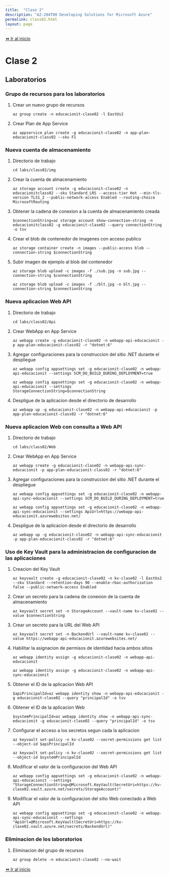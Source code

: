 ```yaml
---
title:  "Clase 2"
description: "AZ-204T00 Developing Solutions for Microsoft Azure"
permalink: class02.html
layout: page
---
```


[⏪ Ir al inicio](../index.md)

# Clase 2

## Laboratorios

### Grupo de recursos para los laboratorios

1. Crear un nuevo grupo de recursos
    ```pwsh
    az group create -n educacionit-clase02 -l EastUs2
    ```
1. Crear Plan de App Service
    ```pwsh
    az appservice plan create -g educacionit-clase02 -n app-plan-educacionit-class02 --sku F1
    ```

### Nueva cuenta de almacenamiento

1. Directorio de trabajo
    ```pwsh
    cd labs/class02/img
    ```
1. Crear la cuenta de almacenamiento
    ```pwsh
    az storage account create -g educacionit-clase02 -n educacionitclass02 --sku Standard_LRS --access-tier Hot --min-tls-version TLS1_2 --public-network-access Enabled --routing-choice MicrosoftRouting
    ```
1. Obtener la cadena de conexion a la cuenta de almacenamiento creada
    ```pwsh
    $connectionString=az storage account show-connection-string -n educacionitclass02 -g educacionit-clase02 --query connectionString -o tsv
    ```
1. Crear el blob de contenedor de imagenes con acceso publico
    ```pwsh
    az storage container create -n images --public-access blob --connection-string $connectionString
    ```
1. Subir imagen de ejemplo al blob del contenedor
    ```pwsh
    az storage blob upload -c images -f ./sub.jpg -n sub.jpg --connection-string $connectionString

    az storage blob upload -c images -f ./blt.jpg -n blt.jpg --connection-string $connectionString
    ```

### Nueva aplicacion Web API

1. Directorio de trabajo
    ```pwsh
    cd labs/class02/Api
    ```
1. Crear WebApp en App Service
    ```pwsh
    az webapp create -g educacionit-clase02 -n webapp-api-educacionit -p app-plan-educacionit-class02 -r "dotnet:6"
    ```
1. Agregar configuraciones para la construccion del sitio .NET durante el despliegue
    ```pwsh
    az webapp config appsettings set -g educacionit-clase02 -n webapp-api-educacionit --settings SCM_DO_BUILD_DURING_DEPLOYMENT=true

    az webapp config appsettings set -g educacionit-clase02 -n webapp-api-educacionit --settings StorageConnectionString=$connectionString
    ```
1. Despligue de la aplicacion desde el directorio de desarrollo
    ```pwsh
    az webapp up -g educacionit-clase02 -n webapp-api-educacionit -p app-plan-educacionit-class02 -r "dotnet:6"
    ```

### Nueva aplicacion Web con consulta a Web API

1. Directorio de trabajo
    ```pwsh
    cd labs/class02/Web
    ```
1. Crear WebApp en App Service
    ```pwsh
    az webapp create -g educacionit-clase02 -n webapp-api-sync-educacionit -p app-plan-educacionit-class02 -r "dotnet:6"
    ```
1. Agregar configuraciones para la construccion del sitio .NET durante el despliegue
    ```pwsh
    az webapp config appsettings set -g educacionit-clase02 -n webapp-api-sync-educacionit --settings SCM_DO_BUILD_DURING_DEPLOYMENT=true

    az webapp config appsettings set -g educacionit-clase02 -n webapp-api-sync-educacionit --settings ApiUrl=https://webapp-api-educacionit.azurewebsites.net/
    ```
1. Despligue de la aplicacion desde el directorio de desarrollo
    ```pwsh
    az webapp up -g educacionit-clase02 -n webapp-api-sync-educacionit -p app-plan-educacionit-class02 -r "dotnet:6"
    ```

### Uso de Key Vault para la administracion de configuracion de las aplicaciones

1. Creacion del Key Vault
    ```pwsh
    az keyvault create -g educacionit-clase02 -n kv-clase02 -l EastUs2 --sku Standard --retention-days 90 --enable-rbac-authorization false --public-network-access Enabled
    ```
1. Crear un secreto para la cadena de conexion de la cuenta de almacenamiento
    ```pwsh
    az keyvault secret set -n StorageAccount --vault-name kv-clase02 --value $connectionString
    ```
1. Crear un secreto para la URL del Web API
    ```pwsh
    az keyvault secret set -n BackendUrl --vault-name kv-clase02 --value https://webapp-api-educacionit.azurewebsites.net/
    ```
1. Habilitar la asignacion de permisos de identidad hacia ambos sitios
    ```pwsh
    az webapp identity assign -g educacionit-clase02 -n webapp-api-educacionit

    az webapp identity assign -g educacionit-clase02 -n webapp-api-sync-educacionit
    ```
1. Obtener el ID de la aplicacion Web API
    ```pwsh
    $apiPrincipalId=az webapp identity show -n webapp-api-educacionit -g educacionit-clase02 --query "principalId" -o tsv
    ```
1. Obtener el ID de la aplicacion Web
    ```pwsh
    $systemPrincipalId=az webapp identity show -n webapp-api-sync-educacionit -g educacionit-clase02 --query "principalId" -o tsv
    ```
1. Configurar el acceso a los secretos segun cada la aplicacion
    ```pwsh
    az keyvault set-policy -n kv-clase02 --secret-permissions get list --object-id $apiPrincipalId

    az keyvault set-policy -n kv-clase02 --secret-permissions get list --object-id $systemPrincipalId
    ```
1. Modificar el valor de la configuracion del Web API
    ```pwsh
    az webapp config appsettings set -g educacionit-clase02 -n webapp-api-educacionit --settings "StorageConnectionString=@Microsoft.KeyVault(SecretUri=https://kv-clase02.vault.azure.net/secrets/StorageAccount)"
    ```
1. Modificar el valor de la configuracion del sitio Web conectado a Web API
    ```pwsh
    az webapp config appsettings set -g educacionit-clase02 -n webapp-api-sync-educacionit --settings "ApiUrl=@Microsoft.KeyVault(SecretUri=https://kv-clase02.vault.azure.net/secrets/BackendUrl)"
    ```

### Eliminacion de los laboratorios

1. Eliminacion del grupo de recursos
    ```pwsh
    az group delete -n educacionit-clase02 --no-wait
    ```

[⏪ Ir al inicio](../index.md)